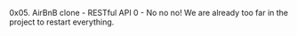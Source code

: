 0x05. AirBnB clone - RESTful API
0 - No no no! We are already too far in the project to restart everything.
